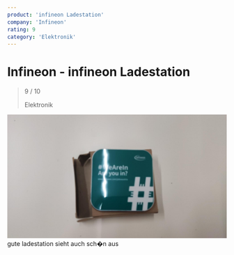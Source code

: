 ```yaml
---
product: 'infineon Ladestation'
company: 'Infineon'
rating: 9
category: 'Elektronik'
---
```


# Infineon - infineon Ladestation
>
> 9 / 10
>
> Elektronik

![infineon Ladestation](./assets/infineon-infineon-ladestation-00b819ec-0730-437f-86e4-d0ccbb54434b.jpg)
gute ladestation sieht auch sch�n aus
